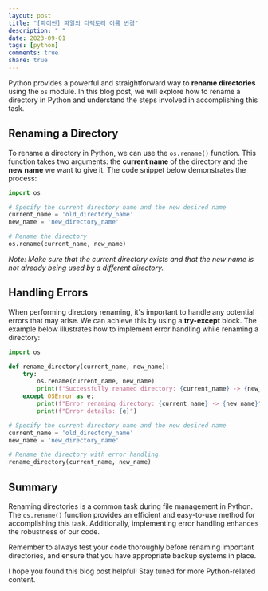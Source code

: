 ```yaml
---
layout: post
title: "[파이썬] 파일의 디렉토리 이름 변경"
description: " "
date: 2023-09-01
tags: [python]
comments: true
share: true
---
```


Python provides a powerful and straightforward way to **rename directories** using the `os` module. In this blog post, we will explore how to rename a directory in Python and understand the steps involved in accomplishing this task.

## Renaming a Directory

To rename a directory in Python, we can use the `os.rename()` function. This function takes two arguments: the **current name** of the directory and the **new name** we want to give it. The code snippet below demonstrates the process:

```python
import os

# Specify the current directory name and the new desired name
current_name = 'old_directory_name'
new_name = 'new_directory_name'

# Rename the directory
os.rename(current_name, new_name)
```

*Note: Make sure that the current directory exists and that the new name is not already being used by a different directory.*

## Handling Errors

When performing directory renaming, it's important to handle any potential errors that may arise. We can achieve this by using a **try-except** block. The example below illustrates how to implement error handling while renaming a directory:

```python
import os

def rename_directory(current_name, new_name):
    try:
        os.rename(current_name, new_name)
        print(f"Successfully renamed directory: {current_name} -> {new_name}")
    except OSError as e:
        print(f"Error renaming directory: {current_name} -> {new_name}")
        print(f"Error details: {e}")

# Specify the current directory name and the new desired name
current_name = 'old_directory_name'
new_name = 'new_directory_name'

# Rename the directory with error handling
rename_directory(current_name, new_name)
```

## Summary

Renaming directories is a common task during file management in Python. The `os.rename()` function provides an efficient and easy-to-use method for accomplishing this task. Additionally, implementing error handling enhances the robustness of our code.

Remember to always test your code thoroughly before renaming important directories, and ensure that you have appropriate backup systems in place.

I hope you found this blog post helpful! Stay tuned for more Python-related content.